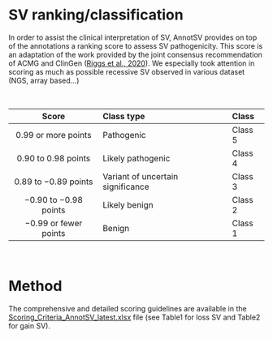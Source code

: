# SV ranking/classification

In order to assist the clinical interpretation of SV, AnnotSV provides on top of the annotations a ranking score to assess SV pathogenicity. This score is an adaptation of the work provided by the joint consensus recommendation of ACMG and ClinGen ([Riggs et al., 2020](https://www.nature.com/articles/s41436-019-0686-8)). We especially took attention in scoring as much as possible recessive SV observed in various dataset (NGS, array based...)

<br />

| Score | Class type | Class|
| :---: | :--- | :--- |
|   0.99 or more points | Pathogenic | Class 5 |
| 0.90 to 0.98 points   | Likely pathogenic	| Class 4 |
| 0.89 to −0.89 points | Variant of uncertain significance | Class 3 |
| −0.90 to −0.98 points | Likely benign	| Class 2 |
| −0.99 or fewer points | Benign | Class 1 |

<br />

# Method

The comprehensive and detailed scoring guidelines are available in the [Scoring_Criteria_AnnotSV_latest.xlsx](../Scoring_Criteria_AnnotSV_v3.3.xlsx) file (see Table1 for loss SV and Table2 for gain SV).